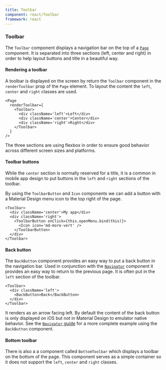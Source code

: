 ```yaml
---
title: Toolbar
component: react/Toolbar
framework: react
---
```

### Toolbar

The `Toolbar` component displays a navigation bar on the top of a [`Page`](Page.html) component. It is separated into three sections (left, center and right) in order to help layout buttons and title in a beautiful way.

#### Rendering a toolbar

A toolbar is displayed on the screen by return the `Toolbar` component in the `renderToolbar` prop of the `Page` element. To layout the content the `left`, `center` and `right` classes are used.

```
<Page
  renderToolbar={
    <Toolbar>
      <div className='left'>Left</div>
      <div className='center'>Center</div>
      <div className='right'>Right</div>
    </Toolbar>
  }
/>
```

The three sections are using flexbox in order to ensure good behavior across different screen sizes and platforms.

#### Toolbar buttons

While the `center` section is normally reserved for a title, it is a common in mobile app design to put buttons in the `left` and `right` sections of the toolbar.

By using the `ToolbarButton` and `Icon` components we can add a button with a Material Design menu icon to the top right of the page.

```
<Toolbar>
  <div className='center'>My app</div>
  <div className='right'>
    <ToolbarButton onClick={this.openMenu.bind(this)}>
      <Icon icon='md-more-vert' />
    </ToolbarButton>
  </div>
</Toolbar>
```

#### Back button

The `BackButton` component provides an easy way to put a back button in the navigation bar. Used in conjunction with the [`Navigator`](Navigator.html) component it provides an easy way to return to the previous page. It is often put in the `left` section of the toolbar.

```
<Toolbar>
  <div className='left'>
    <BackButton>Back</BackButton>
  </div>
</Toolbar>
```

It renders as an arrow facing left. By default the content of the back button is only displayed on iOS but not in Material Design to emulator native behavior. See the [`Navigator` guide](navigator.html) for a more complete example using the `BackButton` component.

#### Bottom toolbar

There is also a a component called `BottomToolbar` which displays a toolbar on the bottom of the page. This component serves as a simple container so it does not support the `left`, `center` and `right` classes.
